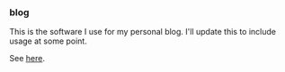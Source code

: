 ### blog

This is the software I use for my personal blog.
I'll update this to include usage at some point.

See [here](http://www.nicdonaldson.com/post/creation-blogging).
